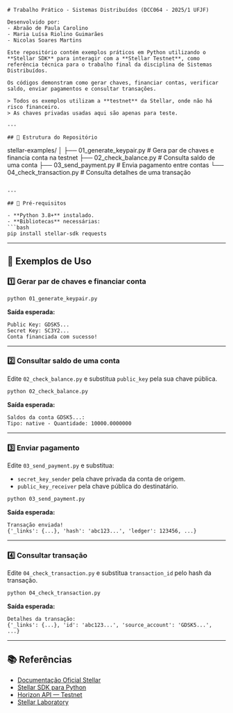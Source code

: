 ```
# Trabalho Prático - Sistemas Distribuídos (DCC064 - 2025/1 UFJF)

Desenvolvido por:
- Abraão de Paula Carolino
- Maria Luísa Riolino Guimarães
- Nicolas Soares Martins

Este repositório contém exemplos práticos em Python utilizando o **Stellar SDK** para interagir com a **Stellar Testnet**, como referência técnica para o trabalho final da disciplina de Sistemas Distribuídos.

Os códigos demonstram como gerar chaves, financiar contas, verificar saldo, enviar pagamentos e consultar transações.

> Todos os exemplos utilizam a **testnet** da Stellar, onde não há risco financeiro.  
> As chaves privadas usadas aqui são apenas para teste.

---

## 📂 Estrutura do Repositório

```

stellar-examples/
│
├── 01\_generate\_keypair.py        # Gera par de chaves e financia conta na testnet
├── 02\_check\_balance.py           # Consulta saldo de uma conta
├── 03\_send\_payment.py            # Envia pagamento entre contas
└── 04\_check\_transaction.py       # Consulta detalhes de uma transação

````

---

## 🚀 Pré-requisitos

- **Python 3.8+** instalado.
- **Bibliotecas** necessárias:
```bash
pip install stellar-sdk requests
````

---

## 📜 Exemplos de Uso

### 1️⃣ Gerar par de chaves e financiar conta

```bash
python 01_generate_keypair.py
```

**Saída esperada:**

```
Public Key: GDSK5...
Secret Key: SC3Y2...
Conta financiada com sucesso!
```

---

### 2️⃣ Consultar saldo de uma conta

Edite `02_check_balance.py` e substitua `public_key` pela sua chave pública.

```bash
python 02_check_balance.py
```

**Saída esperada:**

```
Saldos da conta GDSK5...:
Tipo: native - Quantidade: 10000.0000000
```

---

### 3️⃣ Enviar pagamento

Edite `03_send_payment.py` e substitua:

* `secret_key_sender` pela chave privada da conta de origem.
* `public_key_receiver` pela chave pública do destinatário.

```bash
python 03_send_payment.py
```

**Saída esperada:**

```
Transação enviada!
{'_links': {...}, 'hash': 'abc123...', 'ledger': 123456, ...}
```

---

### 4️⃣ Consultar transação

Edite `04_check_transaction.py` e substitua `transaction_id` pelo hash da transação.

```bash
python 04_check_transaction.py
```

**Saída esperada:**

```
Detalhes da transação:
{'_links': {...}, 'id': 'abc123...', 'source_account': 'GDSK5...', ...}
```

---

## 📚 Referências

* [Documentação Oficial Stellar](https://developers.stellar.org/)
* [Stellar SDK para Python](https://github.com/StellarCN/py-stellar-base)
* [Horizon API — Testnet](https://horizon-testnet.stellar.org)
* [Stellar Laboratory](https://laboratory.stellar.org/)
```
